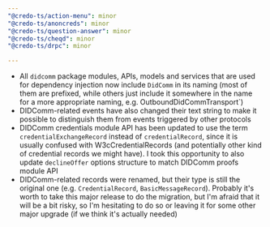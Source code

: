 ```yaml
---
"@credo-ts/action-menu": minor
"@credo-ts/anoncreds": minor
"@credo-ts/question-answer": minor
"@credo-ts/cheqd": minor
"@credo-ts/drpc": minor

---
```


- All `didcomm` package modules, APIs, models and services that are used for dependency injection now include `DidComm` in its naming (most of them are prefixed, while others just include it somewhere in the name for a more appropriate naming, e.g. OutboundDidCommTransport`)
- DIDComm-related events have also changed their text string to make it possible to distinguish them from events triggered by other protocols
- DIDComm credentials module API has been updated to use the term `credentialExchangeRecord` instead of `credentialRecord`, since it is usually confused with W3cCredentialRecords (and potentially other kind of credential records we might have). I took this opportunity to also update `declineOffer` options structure to match DIDComm proofs module API
- DIDComm-related records were renamed, but their type is still the original one (e.g. `CredentialRecord`, `BasicMessageRecord`). Probably it's worth to take this major release to do the migration, but I'm afraid that it will be a bit risky, so I'm hesitating to do so or leaving it for some other major upgrade (if we think it's actually needed)
